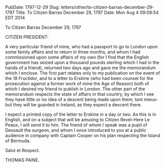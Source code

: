 PubDate: 1797-12-29
Slug: letters/other/to-citizen-barras-december-29-1797
Title: To Citizen Barras  December 29, 1797
Date: Mon Aug  4 09:08:54 EDT 2014

   To Citizen Barras  December 29, 1797

   CITIZEN PRESIDENT:

   A very particular friend of mine, who had a passport to go to London upon
   some family affairs and to return in three months, and whom I had
   commissioned upon some affairs of my own (for I find that the English
   government has seized upon a thousand pounds sterling which I had in the
   hands of a friend), returned two days ago and gave me the memorandum which
   I enclose. The first part relates only to my publication on the event of
   the 18 Fructidor, and to a letter to Erskine  (who had been counsel for
   the prosecution against a former work of mine the Age of Reason) both of
   which I desired my friend to publish in London. The other part of the
   memorandum respects the state of affairs in that country, by which I see
   they have little or no idea of a descent being made upon them; tant
   mieux-but they will be guarded in Ireland, as they expect a descent there.

   I expect a printed copy of the letter to Erskine in a day or two. As this
   is in English, and on a subject that will be amusing to Citizen Revel-Here
   Le Peaux, I will send it to him. The friend of whom I speak was a pupil of
   Dessault the surgeon, and whom I once introduced to you at a public
   audience in company with Captain Cooper on his plan respecting the Island
   of Bermuda.

   Salut et Respect.

   THOMAS PAINE.

    

